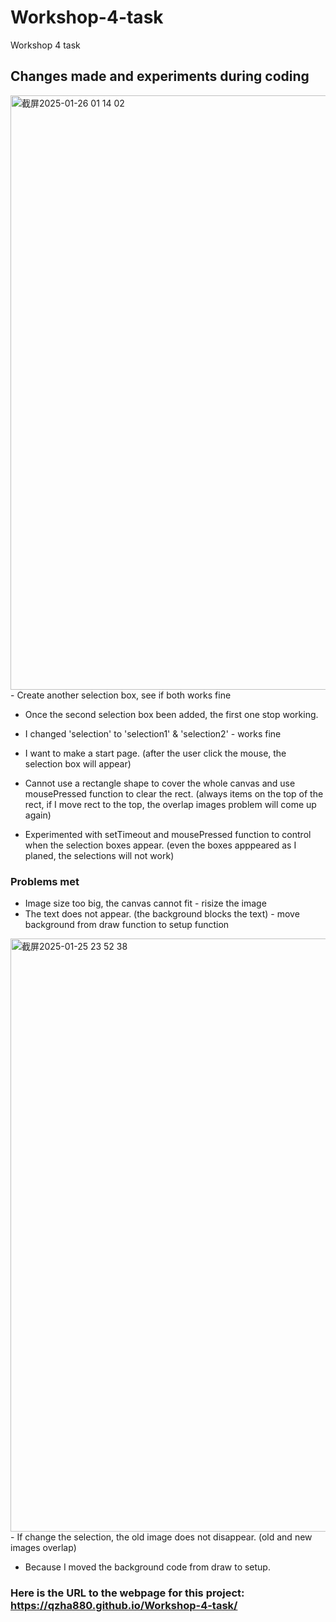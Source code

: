 # Workshop-4-task
Workshop 4 task

## Changes made and experiments during coding
<img width="951" alt="截屏2025-01-26 01 14 02" src="https://github.com/user-attachments/assets/8a6532a8-ab1e-4c88-8ba3-d803ff898f6b" />
- Create another selection box, see if both works fine

- Once the second selection box been added, the first one stop working.
- I changed 'selection' to 'selection1' & 'selection2' - works fine


- I want to make a start page. (after the user click the mouse, the selection box will appear)

- Cannot use a rectangle shape to cover the whole canvas and use mousePressed function to clear the rect. (always items on the top of the rect, if I move rect to the top, the overlap images problem will come up again)
- Experimented with setTimeout and mousePressed function to control when the selection boxes appear. (even the boxes apppeared as I planed, the selections will not work)

### Problems met
- Image size too big, the canvas cannot fit - risize the image
- The text does not appear. (the background blocks the text) - move background from draw function to setup function

<img width="949" alt="截屏2025-01-25 23 52 38" src="https://github.com/user-attachments/assets/119feb9e-5996-4561-9b13-d830daa4c6bb" />
- If change the selection, the old image does not disappear. (old and new images overlap)

- Because I moved the background code from draw to setup.


### Here is the URL to the webpage for this project: https://qzha880.github.io/Workshop-4-task/
